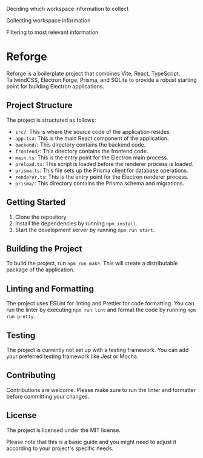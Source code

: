 Deciding which workspace information to collect

Collecting workspace information

Filtering to most relevant information

# Reforge

Reforge is a boilerplate project that combines Vite, React, TypeScript, TailwindCSS, Electron Forge, Prisma, and SQLite to provide a robust starting point for building Electron applications.

## Project Structure

The project is structured as follows:

- `src/`: This is where the source code of the application resides.
- `app.tsx`: This is the main React component of the application.
- `backend/`: This directory contains the backend code.
- `frontend/`: This directory contains the frontend code.
- `main.ts`: This is the entry point for the Electron main process.
- `preload.ts`: This script is loaded before the renderer process is loaded.
- `prisma.ts`: This file sets up the Prisma client for database operations.
- `renderer.ts`: This is the entry point for the Electron renderer process.
- `prisma/`: This directory contains the Prisma schema and migrations.

## Getting Started

1. Clone the repository.
2. Install the dependencies by running `npm install`.
3. Start the development server by running `npm run start`.

## Building the Project

To build the project, run `npm run make`. This will create a distributable package of the application.

## Linting and Formatting

The project uses ESLint for linting and Prettier for code formatting. You can run the linter by executing `npm run lint` and format the code by running `npm run pretty`.

## Testing

The project is currently not set up with a testing framework. You can add your preferred testing framework like Jest or Mocha.

## Contributing

Contributions are welcome. Please make sure to run the linter and formatter before committing your changes.

## License

The project is licensed under the MIT license.

Please note that this is a basic guide and you might need to adjust it according to your project's specific needs.
